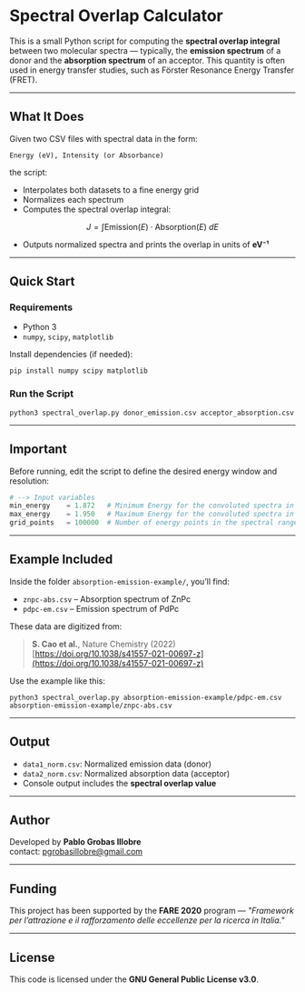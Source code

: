 # Spectral Overlap Calculator

This is a small Python script for computing the **spectral overlap integral** between two molecular spectra — typically, the **emission spectrum** of a donor and the **absorption spectrum** of an acceptor. This quantity is often used in energy transfer studies, such as Förster Resonance Energy Transfer (FRET).

---

## What It Does

Given two CSV files with spectral data in the form:

```
Energy (eV), Intensity (or Absorbance)
```

the script:

- Interpolates both datasets to a fine energy grid
- Normalizes each spectrum
- Computes the spectral overlap integral:

$$
J = \int \text{Emission}(E) \cdot \text{Absorption}(E) \ dE
$$


- Outputs normalized spectra and prints the overlap in units of **eV⁻¹**

---

## Quick Start

### Requirements

- Python 3
- `numpy`, `scipy`, `matplotlib`

Install dependencies (if needed):

```
pip install numpy scipy matplotlib
```

### Run the Script

```
python3 spectral_overlap.py donor_emission.csv acceptor_absorption.csv
```

---

## Important

Before running, edit the script to define the desired energy window and resolution:

```python
# --> Input variables
min_energy    = 1.872   # Minimum Energy for the convoluted spectra in eV
max_energy    = 1.950   # Maximum Energy for the convoluted spectra in eV
grid_points   = 100000  # Number of energy points in the spectral range
```

---

## Example Included

Inside the folder `absorption-emission-example/`, you’ll find:

- `znpc-abs.csv` – Absorption spectrum of ZnPc
- `pdpc-em.csv` – Emission spectrum of PdPc

These data are digitized from:

> **S. Cao et al.**, Nature Chemistry (2022)  
> [https://doi.org/10.1038/s41557-021-00697-z](https://doi.org/10.1038/s41557-021-00697-z)

Use the example like this:

```
python3 spectral_overlap.py absorption-emission-example/pdpc-em.csv absorption-emission-example/znpc-abs.csv
```

---

## Output

- `data1_norm.csv`: Normalized emission data (donor)
- `data2_norm.csv`: Normalized absorption data (acceptor)
- Console output includes the **spectral overlap value**

---

## Author

Developed by **Pablo Grobas Illobre**  
contact: pgrobasillobre@gmail.com

---

## Funding

This project has been supported by the **FARE 2020** program — *"Framework per l’attrazione e il rafforzamento delle eccellenze per la ricerca in Italia."*

---

## License

This code is licensed under the **GNU General Public License v3.0**.
